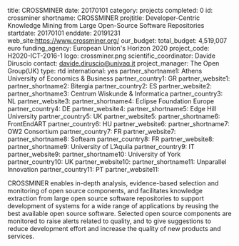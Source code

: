 title: CROSSMINER
date: 20170101
category: projects
completed: 0
id: crossminer
shortname: CROSSMINER
projtitle: Developer-Centric Knowledge Mining from Large Open-Source Software Repositories
startdate: 20170101
enddate: 20191231
web_site:https://www.crossminer.org/
our_budget:
total_budget: 4,519,007 euro
funding_agency: European Union's Horizon 2020
project_code: H2020-ICT-2016-1
logo: crossminer.png
scientific_coordinator: Davide Diruscio
contact: davide.diruscio@univaq.it
project_manager: The Open Group(UK)
type: rtd
international: yes
partner_shortname1: Athens University of Economics & Business
partner_country1: GR
partner_website1:
partner_shortname2: Bitergia
partner_country2: ES
partner_website2:
partner_shortname3: Centrum Wiskunde & Informatica
partner_country3: NL
partner_website3:
partner_shortname4: Eclipse Foundation Europe
partner_country4: DE
partner_website4:
partner_shortname5: Edge Hill University
partner_country5: UK
partner_website5:
partner_shortname6: FrontEndART
partner_country6: HU
partner_website6:
partner_shortname7: OW2 Consortium
partner_country7: FR
partner_website7:
partner_shortname8: Softeam
partner_country8: FR
partner_website8:
partner_shortname9: University of L’Aquila
partner_country9: IT
partner_website9:
partner_shortname10: University of York
partner_country10: UK
partner_website10:
partner_shortname11: Unparallel Innovation
partner_country11: PT
partner_website11:

CROSSMINER enables in-depth analysis, evidence-based selection and monitoring of open source components, and facilitates knowledge extraction from large open source software repositories to support development of systems for a wide range of applications by reusing the best available open source software. Selected open source components are monitored to raise alerts related to quality, and to give suggestions to reduce development effort and increase the quality of new products and services.
